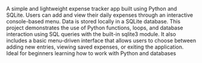 A simple and lightweight expense tracker app built using Python and SQLite. Users can add and view their daily expenses through an interactive console-based menu. Data is stored locally in a SQLite database. This project demonstrates the use of Python functions, loops, and database interaction using SQL queries with the built-in sqlite3 module. It also includes a basic menu-driven interface that allows users to choose between adding new entries, viewing saved expenses, or exiting the application. Ideal for beginners learning how to work with Python and databases
